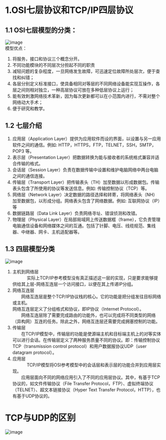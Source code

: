 # 1.OSI七层协议和TCP/IP四层协议
## 1.1 OSI七层模型的分类：
![image](http://www.freesoft.org/CIE/Topics/model.gif)
</br>
模型优点：</br>
1. 将服务，接口和协议三个概念分开。
2. 不同功能模块的不同层次分担起不同的职责
3. 减轻问题的复杂程度，一旦网络发生故障，可迅速定位故障所处层次，便于查找和纠错；
4. 各层分别定义标准接口，使具备相同对等层的不同网络设备能实现互操作，各层之间则相对独立，一种高层协议可放在多种低层协议上运行；
5. 能有效刺激网络技术革新，因为每次更新都可以在小范围内进行，不需对整个网络动大手术；
6. 便于研究和教学。

## 1.2 七层介绍
1. 应用层（Application Layer）提供为应用软件而设的界面，以设置与另一应用软件之间的通信。例如: HTTP，HTTPS，FTP，TELNET，SSH，SMTP，POP3 等。
2. 表示层（Presentation Layer）把数据转换为能与接收者的系统格式兼容并适合传输的格式。
3. 会话层（Session Layer）负责在数据传输中设置和维护电脑网络中两台电脑之间的通信连接。
4. 传输层（Transport Layer）把传输表头（TH）加至数据以形成数据包。传输表头包含了所使用的协议等发送信息。例如: 传输控制协议（TCP）等。
5. 网络层（Network Layer）决定数据的路径选择和转寄，将网络表头（NH）加至数据包，以形成分组。网络表头包含了网络数据。例如: 互联网协议（IP）等
6. 数据链路层（Data Link Layer）负责网络寻址、错误侦测和改错。
7. 物理层（Physical Layer）在局部局域网上传送数据框（frame），它负责管理电脑通信设备和网络媒体之间的互通。包括了针脚、电压、线缆规范、集线器、中继器、网卡、主机适配器等。

## 1.3 四层模型分类
![image](https://upload-images.jianshu.io/upload_images/53611-6372b2b829bf2820.png?imageMogr2/auto-orient/strip%7CimageView2/2/w/659)

1.  主机到网络层　</br>　
　　实际上TCP/IP参考模型没有真正描述这一层的实现，只是要求能够提供给其上层-网络互连层一个访问接口，以便在其上传递IP分组。
2. 网络互连层　　</br>
　　网络互连层是整个TCP/IP协议栈的核心。它的功能是把分组发往目标网络或主机。</br>
网络互连层定义了分组格式和协议，即IP协议（Internet Protocol）。　　</br>
　　网络互连层除了需要完成路由的功能外，也可以完成将不同类型的网络（异构网）互连的任务。除此之外，网络互连层还需要完成拥塞控制的功能。
3. 传输层　　</br>
　　在TCP/IP模型中，传输层的功能是使源端主机和目标端主机上的对等实体可以进行会话。在传输层定义了两种服务质量不同的协议。即：传输控制协议TCP（transmission control protocol）和用户数据报协议UDP（user datagram protocol）。
4. 应用层　</br>　
　　TCP/IP模型将OSI参考模型中的会话层和表示层的功能合并到应用层实现。　　</br>
　　应用层面向不同的网络应用引入了不同的应用层协议。其中，有基于TCP协议的，如文件传输协议（File Transfer Protocol，FTP）、虚拟终端协议（TELNET）、超文本链接协议（Hyper Text Transfer Protocol，HTTP），也有基于UDP协议的。

# TCP与UDP的区别
![image](https://upload-images.jianshu.io/upload_images/6597489-e3f77150c6ecd3e7?imageMogr2/auto-orient/strip%7CimageView2/2/w/640)


